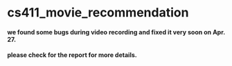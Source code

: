 # cs411_movie_recommendation
#### we found some bugs during video recording and fixed it very soon on Apr. 27.
#### please check for the report for more details.
